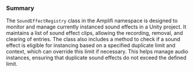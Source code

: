 ### Summary

The `SoundEffectRegistry` class in the Amplifi namespace is designed to monitor and manage currently instanced sound effects in a Unity project. It maintains a list of sound effect clips, allowing the recording, removal, and clearing of entries. The class also includes a method to check if a sound effect is eligible for instancing based on a specified duplicate limit and context, which can override this limit if necessary. This helps manage audio instances, ensuring that duplicate sound effects do not exceed the defined limit.